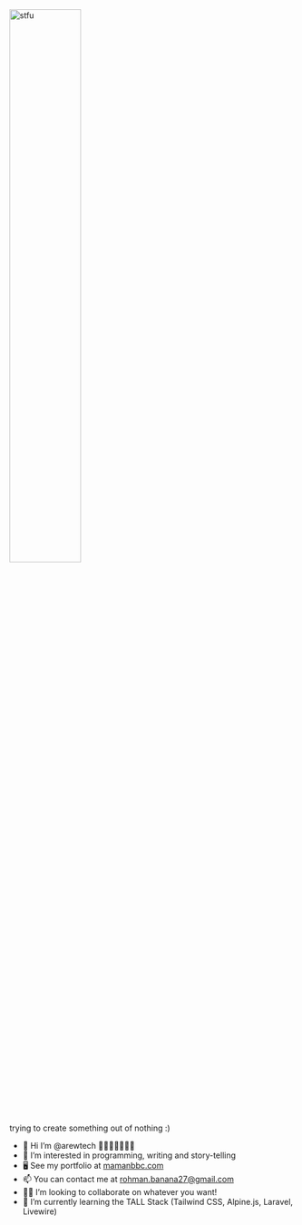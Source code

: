 <img src="[https://i.gifer.com/8Z2T.gif](https://i.gifer.com/fetch/w300-preview/f6/f6fa409f5fe007ea6dd959b95e062941.gif)" alt="stfu" width="50%"/>

trying to create something out of nothing :)

* 👋  Hi I’m @arewtech 👨🏻‍💻🦖🧑🏻‍🦱
* 👀  I’m interested in programming, writing and story-telling
* 🖥️  See my portfolio at [mamanbbc.com](https://mamanbbc.vercel.app/)
* 📫  You can contact me at [rohman.banana27@gmail.com](mailto:rohman.banana27@gmail.com)
* 🫶🏻  I’m looking to collaborate on whatever you want!
* 🌱  I’m currently learning the TALL Stack (Tailwind CSS, Alpine.js, Laravel, Livewire)


